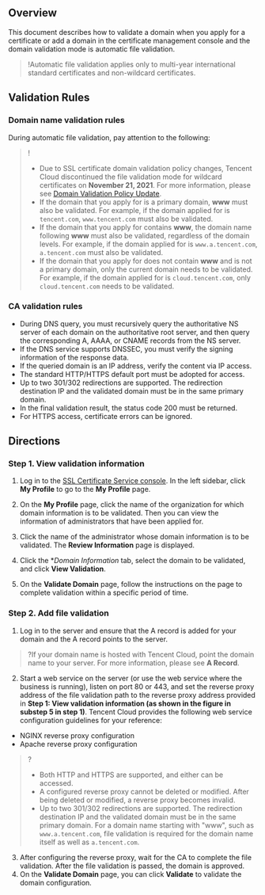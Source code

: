
## Overview
This document describes how to validate a domain when you apply for a certificate or add a domain in the certificate management console and the domain validation mode is automatic file validation.

>!Automatic file validation applies only to multi-year international standard certificates and non-wildcard certificates.
>
## Validation Rules
### Domain name validation rules
During automatic file validation, pay attention to the following:
>!
>- Due to SSL certificate domain validation policy changes, Tencent Cloud discontinued the file validation mode for wildcard certificates on **November 21, 2021**. For more information, please see [Domain Validation Policy Update](https://intl.cloud.tencent.com/document/product/1007/40857).
>- If the domain that you apply for is a primary domain, **www** must also be validated. For example, if the domain applied for is `tencent.com`, `www.tencent.com` must also be validated.
>- If the domain that you apply for contains **www**, the domain name following **www** must also be validated, regardless of the domain levels. For example, if the domain applied for is `www.a.tencent.com`, `a.tencent.com` must also be validated.
>- If the domain that you apply for does not contain **www** and is not a primary domain, only the current domain needs to be validated. For example, if the domain applied for is `cloud.tencent.com`, only `cloud.tencent.com` needs to be validated.

### CA validation rules
- During DNS query, you must recursively query the authoritative NS server of each domain on the authoritative root server, and then query the corresponding A, AAAA, or CNAME records from the NS server.
- If the DNS service supports DNSSEC, you must verify the signing information of the response data.
- If the queried domain is an IP address, verify the content via IP access.
- The standard HTTP/HTTPS default port must be adopted for access.
- Up to two 301/302 redirections are supported. The redirection destination IP and the validated domain must be in the same primary domain.
- In the final validation result, the status code 200 must be returned.
- For HTTPS access, certificate errors can be ignored.

## Directions

### Step 1. View validation information
1. Log in to the [SSL Certificate Service console](https://console.cloud.tencent.com/certoverview). In the left sidebar, click **My Profile** to go to the **My Profile** page.
2. On the **My Profile** page, click the name of the organization for which domain information is to be validated. Then you can view the information of administrators that have been applied for.
3. Click the name of the administrator whose domain information is to be validated. The **Review Information** page is displayed.

4. Click the **Domain Information* tab, select the domain to be validated, and click **View Validation**.

5. On the **Validate Domain** page, follow the instructions on the page to complete validation within a specific period of time.


### Step 2. Add file validation
1. Log in to the server and ensure that the A record is added for your domain and the A record points to the server.
>?If your domain name is hosted with Tencent Cloud, point the domain name to your server. For more information, please see **A Record**.
>
2. Start a web service on the server (or use the web service where the business is running), listen on port 80 or 443, and set the reverse proxy address of the file validation path to the reverse proxy address provided in **Step 1: View validation information (as shown in the figure in substep 5 in step 1)**.
Tencent Cloud provides the following web service configuration guidelines for your reference:
  -  NGINX reverse proxy configuration
  -  Apache reverse proxy configuration

>?
>- Both HTTP and HTTPS are supported, and either can be accessed.
>- A configured reverse proxy cannot be deleted or modified. After being deleted or modified, a reverse proxy becomes invalid.
>- Up to two 301/302 redirections are supported. The redirection destination IP and the validated domain must be in the same primary domain. For a domain name starting with "www", such as `www.a.tencent.com`, file validation is required for the domain name itself as well as `a.tencent.com`.
>
3. After configuring the reverse proxy, wait for the CA to complete the file validation. After the file validation is passed, the domain is approved.
4. On the **Validate Domain** page, you can click **Validate** to validate the domain configuration.

